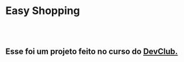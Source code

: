 <h1>Easy Shopping</h1>
<br>
<br>
<h2>Esse foi um projeto feito no curso do <a href="https://rodolfomori.com.br/devclub">DevClub.</a></h2>
